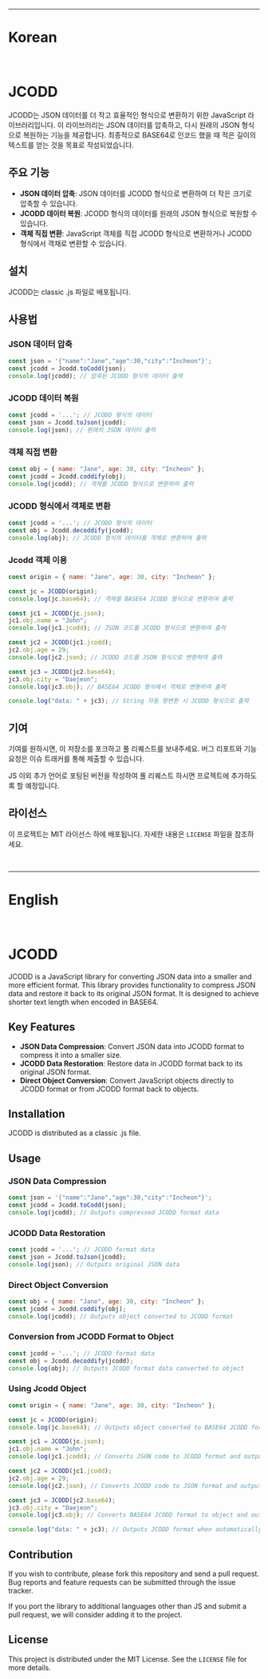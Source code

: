 
---
# Korean
<br />

# JCODD

JCODD는 JSON 데이터를 더 작고 효율적인 형식으로 변환하기 위한 JavaScript 라이브러리입니다. 이 라이브러리는 JSON 데이터를 압축하고, 다시 원래의 JSON 형식으로 복원하는 기능을 제공합니다. 최종적으로 BASE64로 인코드 했을 때 적은 길이의 텍스트를 얻는 것을 목표로 작성되었습니다.

## 주요 기능

- **JSON 데이터 압축**: JSON 데이터를 JCODD 형식으로 변환하여 더 작은 크기로 압축할 수 있습니다.
- **JCODD 데이터 복원**: JCODD 형식의 데이터를 원래의 JSON 형식으로 복원할 수 있습니다.
- **객체 직접 변환**: JavaScript 객체를 직접 JCODD 형식으로 변환하거나 JCODD 형식에서 객채로 변환할 수 있습니다.

## 설치

JCODD는 classic .js 파일로 배포됩니다.

## 사용법

### JSON 데이터 압축

```javascript
const json = '{"name":"Jane","age":30,"city":"Incheon"}';
const jcodd = Jcodd.toCodd(json);
console.log(jcodd); // 압축된 JCODD 형식의 데이터 출력
```

### JCODD 데이터 복원

```javascript
const jcodd = '...'; // JCODD 형식의 데이터
const json = Jcodd.toJson(jcodd);
console.log(json); // 원래의 JSON 데이터 출력
```

### 객체 직접 변환

```javascript
const obj = { name: "Jane", age: 30, city: "Incheon" };
const jcodd = Jcodd.coddify(obj);
console.log(jcodd); // 객체를 JCODD 형식으로 변환하여 출력
```

### JCODD 형식에서 객체로 변환

```javascript
const jcodd = '...'; // JCODD 형식의 데이터
const obj = Jcodd.decoddify(jcodd);
console.log(obj); // JCODD 형식의 데이터를 객체로 변환하여 출력
```

### Jcodd 객체 이용

```javascript
const origin = { name: "Jane", age: 30, city: "Incheon" };

const jc = JCODD(origin);
console.log(jc.base64); // 객체를 BASE64 JCODD 형식으로 변환하여 출력

const jc1 = JCODD(jc.json);
jc1.obj.name = "John";
console.log(jc1.jcodd); // JSON 코드를 JCODD 형식으로 변환하여 출력

const jc2 = JCODD(jc1.jcodd);
jc2.obj.age = 29;
console.log(jc2.json); // JCODD 코드를 JSON 형식으로 변환하여 출력

const jc3 = JCODD(jc2.base64);
jc3.obj.city = "Daejeon";
console.log(jc3.obj); // BASE64 JCODD 형식에서 객체로 변환하여 출력

console.log("data: " + jc3); // String 자동 형변환 시 JCODD 형식으로 출력
```


## 기여

기여를 원하시면, 이 저장소를 포크하고 풀 리퀘스트를 보내주세요. 버그 리포트와 기능 요청은 이슈 트래커를 통해 제출할 수 있습니다.

JS 이외 추가 언어로 포팅된 버전을 작성하여 풀 리퀘스트 하시면 프로젝트에 추가하도록 할 예정입니다.

## 라이선스

이 프로젝트는 MIT 라이선스 하에 배포됩니다. 자세한 내용은 `LICENSE` 파일을 참조하세요.

<br />

---
# English
<br />

# JCODD

JCODD is a JavaScript library for converting JSON data into a smaller and more efficient format. This library provides functionality to compress JSON data and restore it back to its original JSON format. It is designed to achieve shorter text length when encoded in BASE64.

## Key Features

- **JSON Data Compression**: Convert JSON data into JCODD format to compress it into a smaller size.
- **JCODD Data Restoration**: Restore data in JCODD format back to its original JSON format.
- **Direct Object Conversion**: Convert JavaScript objects directly to JCODD format or from JCODD format back to objects.

## Installation

JCODD is distributed as a classic .js file.

## Usage

### JSON Data Compression

```javascript
const json = '{"name":"Jane","age":30,"city":"Incheon"}';
const jcodd = Jcodd.toCodd(json);
console.log(jcodd); // Outputs compressed JCODD format data
```

### JCODD Data Restoration

```javascript
const jcodd = '...'; // JCODD format data
const json = Jcodd.toJson(jcodd);
console.log(json); // Outputs original JSON data
```

### Direct Object Conversion

```javascript
const obj = { name: "Jane", age: 30, city: "Incheon" };
const jcodd = Jcodd.coddify(obj);
console.log(jcodd); // Outputs object converted to JCODD format
```

### Conversion from JCODD Format to Object

```javascript
const jcodd = '...'; // JCODD format data
const obj = Jcodd.decoddify(jcodd);
console.log(obj); // Outputs JCODD format data converted to object
```

### Using Jcodd Object

```javascript
const origin = { name: "Jane", age: 30, city: "Incheon" };

const jc = JCODD(origin);
console.log(jc.base64); // Outputs object converted to BASE64 JCODD format

const jc1 = JCODD(jc.json);
jc1.obj.name = "John";
console.log(jc1.jcodd); // Converts JSON code to JCODD format and outputs it

const jc2 = JCODD(jc1.jcodd);
jc2.obj.age = 29;
console.log(jc2.json); // Converts JCODD code to JSON format and outputs it

const jc3 = JCODD(jc2.base64);
jc3.obj.city = "Daejeon";
console.log(jc3.obj); // Converts BASE64 JCODD format to object and outputs it

console.log("data: " + jc3); // Outputs JCODD format when automatically typecast to string
```


## Contribution

If you wish to contribute, please fork this repository and send a pull request. Bug reports and feature requests can be submitted through the issue tracker.
   
If you port the library to additional languages other than JS and submit a pull request, we will consider adding it to the project.


## License

This project is distributed under the MIT License. See the `LICENSE` file for more details.